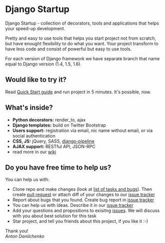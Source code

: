 Django Startup
==============

Django Startup - collection of decorators, tools and applications that helps your speed-up development.

Pretty and easy to use tools that helps you start project not from scratch, but have enought flexibility to do what you want. Your project transform to have less code and consist of powerful but easy to use tools.

For each version of Django framework we have separate branch that name equal to Django version (1.4, 1.5, 1.6).


Would like to try it?
----------

Read [Quick Start guide](https://github.com/1st/django-startup/wiki) and run project in 5 minutes. It's possible, now.


What's inside?
----------

* **Python decorators:** render_to, ajax
* **Django templates:** build on Twitter Bootstrap
* **Users support:** registration via email, nic name without email, or via social authentication
* **CSS, JS:** jQuery, SASS, [django-pipeline](http://django-pipeline.readthedocs.org)
* **AJAX support:** RESTful API, JSON-RPC
* read more in our [wiki](https://github.com/1st/django-startup/wiki)


Do you have free time to help us?
---------

You can help us with:
* Clone repo and make changes (look at [list of tasks and bugs](https://github.com/1st/django-startup/issues)). Then create [pull request](https://github.com/1st/django-startup/pulls) or attach diff of your changes to our [issue tracker](https://github.com/1st/django-startup/issues)
* Report about bugs that you found. Create bug report in [issue tracker](https://github.com/1st/django-startup/issues)
* You can help us with ideas. Describe it in our [issue tracker](https://github.com/1st/django-startup/issues)
* Add your questions and propositions to exisitng [issues](https://github.com/1st/django-startup/issues). We will discuss with you about best solution for this task
* Star project, and tell you friends about this project, if you like it :-)

Thank you!<br>
*Anton Danilchenko*
